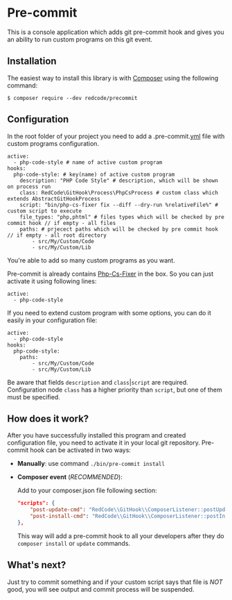 # Pre-commit
This is a console application which adds git pre-commit hook and gives you an ability to run custom programs on this git event.

## Installation
The easiest way to install this library is with [Composer](https://getcomposer.org/) using the following command:
```
$ composer require --dev redcode/precommit
```

## Configuration
In the root folder of your project you need to add a .pre-commit.[yml](https://en.wikipedia.org/wiki/YAML) file with custom programs configuration.
```shell
active:
  - php-code-style # name of active custom program
hooks:
  php-code-style: # key(name) of active custom program
    description: "PHP Code Style" # description, which will be shown on process run
    class: RedCode\GitHook\Process\PhpCsProcess # custom class which extends AbstractGitHookProcess
    script: "bin/php-cs-fixer fix --diff --dry-run %relativeFile%" # custom script to execute
    file_types: "php,phtml" # files types which will be checked by pre commit hook // if empty - all files
    paths: # prjecect paths which will be checked by pre commit hook // if empty - all root directory
        - src/My/Custom/Code
        - src/My/Custom/Lib
```
You're able to add so many custom programs as you want.

Pre-commit is already contains [Php-Cs-Fixer](https://github.com/FriendsOfPHP/PHP-CS-Fixer) in the box.
So you can just activate it using following lines:
```shell
active:
  - php-code-style
```
If you need to extend custom program with some options, you can do it easily in your configuration file:
```shell
active:
  - php-code-style
hooks:
  php-code-style:
    paths:
        - src/My/Custom/Code
        - src/My/Custom/Lib
```
Be aware that fields `description` and `class`|`script` are required.
Configuration node `class` has a higher priority than `script`, but one of them must be specified.

## How does it work?
After you have successfully installed this program and created configuration file, you need to activate it in your local git repository.
Pre-commit hook can be activated in two ways:
* **Manually**: use command `./bin/pre-commit install`
* **Composer event** (*RECOMMENDED*):

  Add to your composer.json file following section:
  ```json
  "scripts": {
      "post-update-cmd": "RedCode\\GitHook\\ComposerListener::postUpdate",
      "post-install-cmd": "RedCode\\GitHook\\ComposerListener::postInstall"
  },
  ```
  This way will add a pre-commit hook to all your developers after they do `composer install` or `update` commands.

## What's next?
Just try to commit something and if your custom script says that file is *NOT* good, you will see output and commit process will be suspended.
